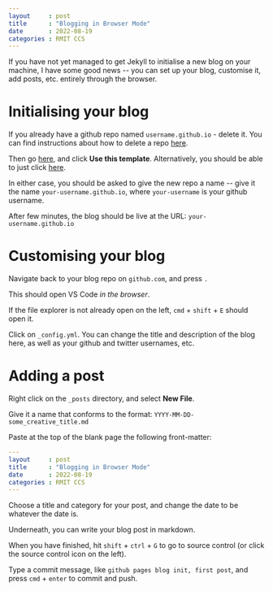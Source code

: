 ```yaml
---
layout     : post
title      : "Blogging in Browser Mode"
date       : 2022-08-19
categories : RMIT CCS
---
```


If you have not yet managed to get Jekyll to initialise a new blog on your machine, I have some good news -- you can set up your blog, customise it, add posts, etc. entirely through the browser.

#   Initialising your blog

If you already have a github repo named `username.github.io` - delete it.  You can find instructions about how to delete a repo [here](https://docs.github.com/en/repositories/creating-and-managing-repositories/deleting-a-repository).

Then go [here](https://github.com/capogreco/fresh_jekyll), and click **Use this template**.  Alternatively, you should be able to just click [here](https://github.com/capogreco/fresh_jekyll/generate).

In either case, you should be asked to give the new repo a name -- give it the name `your-username.github.io`, where `your-username` is your github username.

After few minutes, the blog should be live at the URL: `your-username.github.io`

#   Customising your blog

Navigate back to your blog repo on `github.com`, and press `.`

This should open VS Code *in the browser*.  

If the file explorer is not already open on the left, `cmd` + `shift` + `E` should open it.

Click on `_config.yml`.  You can change the title and description of the blog here, as well as your github and twitter usernames, etc.

#   Adding a post

Right click on the `_posts` directory, and select **New File**.

Give it a name that conforms to the format: `YYYY-MM-DD-some_creative_title.md`

Paste at the top of the blank page the following front-matter:

```yaml
---
layout     : post
title      : "Blogging in Browser Mode"
date       : 2022-08-19
categories : RMIT CCS
---
```

Choose a title and category for your post, and change the date to be whatever the date is.

Underneath, you can write your blog post in markdown.

When you have finished, hit `shift` + `ctrl` + `G` to go to source control (or click the source control icon on the left).

Type a commit message, like `github pages blog init, first post`, and press `cmd` + `enter` to commit and push.
